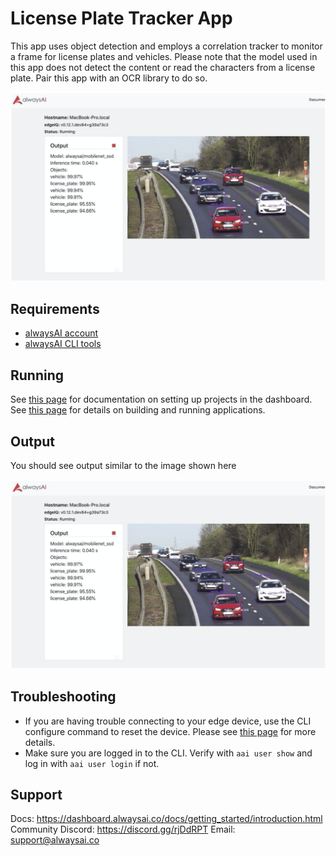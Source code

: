 # License Plate Tracker App
This app uses object detection and employs a correlation tracker to monitor a frame for license plates and vehicles. Please note that the model used in this app does not detect the content or read the characters from a license plate. Pair this app with an OCR library to do so.

![Image of cars](hero_cars.png)

## Requirements
- [alwaysAI account](https://alwaysai.co/auth?register=true)
- [alwaysAI CLI tools](https://dashboard.alwaysai.co/docs/getting_started/development_computer_setup.html)

## Running
See [this page](https://alwaysai.co/docs/getting_started/working_with_projects.html) for documentation on setting up projects in the dashboard. See [this page](https://alwaysai.co/blog/building-and-deploying-apps-on-alwaysai) for details on building and running applications.

## Output
You should see output similar to the image shown here

![Image of cars](hero_cars.png)

## Troubleshooting
- If you are having trouble connecting to your edge device, use the CLI configure command to reset the device. Please see [this page](https://alwaysai.co/docs/reference/cli_commands.html) for more details.
- Make sure you are logged in to the CLI. Verify with ```aai user show``` and log in with ```aai user login``` if not. 

## Support
Docs: https://dashboard.alwaysai.co/docs/getting_started/introduction.html
Community Discord: https://discord.gg/rjDdRPT
Email: support@alwaysai.co


